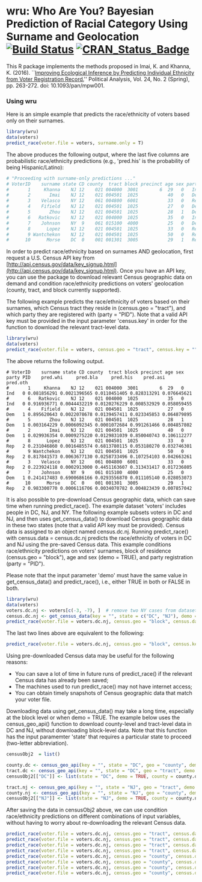 # wru: Who Are You? Bayesian Prediction of Racial Category Using Surname and Geolocation [![Build Status](https://travis-ci.org/kosukeimai/wru.svg?branch=master)](https://travis-ci.org/kosukeimai/wru) [![CRAN_Status_Badge](http://www.r-pkg.org/badges/version/wru)](https://cran.r-project.org/package=wru)


This R package implements the methods proposed in Imai, K. and Khanna, K. (2016). ``[Improving Ecological Inference by Predicting Individual Ethnicity from Voter Registration Record.](http://imai.princeton.edu/research/race.html)'' Political Analysis, Vol. 24, No. 2 (Spring), pp. 263-272. doi: 10.1093/pan/mpw001.

### Using wru

Here is an simple example that predicts the race/ethnicity of voters based only on their surnames. 
```r
library(wru)
data(voters)
predict_race(voter.file = voters, surname.only = T)
```

The above produces the following output, where the last five columns are probabilistic race/ethnicity predictions (e.g., 'pred.his' is the probability of being Hispanic/Latino):
```r
# "Proceeding with surname-only predictions ..."
# VoterID    surname state CD county  tract block precinct age sex party PID pred.whi   pred.bla   pred.his   pred.asi pred.oth
#       1     Khanna    NJ 12    021 004000  3001        6  29   0   Ind   0   0.0676 0.00430000 0.00820000 0.86680000  0.05310
#       2       Imai    NJ 12    021 004501  1025           40   0   Dem   1   0.0812 0.00240000 0.06890000 0.73750000  0.11000
#       3    Velasco    NY 12    061 004800  6001           33   0   Rep   2   0.0594 0.00260000 0.82270000 0.10510000  0.01020
#       4    Fifield    NJ 12    021 004501  1025           27   0   Dem   1   0.9355 0.00220000 0.02850000 0.00780000  0.02590
#       5       Zhou    NJ 12    021 004501  1025           28   1   Dem   1   0.0098 0.00180000 0.00065000 0.98200000  0.00575
#       6   Ratkovic    NJ 12    021 004000  1025           35   0   Ind   0   0.9187 0.01083333 0.01083333 0.01083333  0.04880
#       7    Johnson    NY  9    061 015100  4000           25   0   Dem   1   0.5897 0.34630000 0.02360000 0.00540000  0.03500
#       8      Lopez    NJ 12    021 004501  1025           33   0   Rep   2   0.0486 0.00570000 0.92920000 0.01020000  0.00630
#       9 Wantchekon    NJ 12    021 004501  1025           50   0   Rep   2   0.6665 0.08530000 0.13670000 0.07970000  0.03180
#      10      Morse    DC  0    001 001301  3005           29   1   Rep   2   0.9054 0.04310000 0.02060000 0.00720000  0.02370
```

In order to predict race/ethnicity based on surnames AND geolocation, first request a U.S. Census API key from [http://api.census.gov/data/key_signup.html](http://api.census.gov/data/key_signup.html). Once you have an API key, you can use the package to download relevant Census geographic data on demand and condition race/ethnicity predictions on voters' geolocation (county, tract, and block currently supported).

The following example predicts the race/ethnicity of voters based on their surnames, which Census tract they reside in (census.geo = "tract"), and which party they are registered with (party = "PID"). Note that a valid API key must be provided in the input parameter 'census.key' in order for the function to download the relevant tract-level data.
```r
library(wru)
data(voters)
predict_race(voter.file = voters, census.geo = "tract", census.key = "", party = "PID")
```

The above returns the following output.
```
# VoterID    surname state CD county  tract block precinct age sex party PID    pred.whi     pred.bla     pred.his    pred.asi    pred.oth
#       1     Khanna    NJ 12    021 004000  3001        6  29   0   Ind   0 0.081856291 0.0021396565 0.0110451405 0.828313291 0.076645621
#       6   Ratkovic    NJ 12    021 004000  1025           35   0   Ind   0 0.916936771 0.0044432219 0.0120276229 0.008532929 0.058059455
#       4    Fifield    NJ 12    021 004501  1025           27   0   Dem   1 0.895620643 0.0022078678 0.0139457411 0.023345853 0.064879895
#       5       Zhou    NJ 12    021 004501  1025           28   1   Dem   1 0.003164229 0.0006092345 0.0001072684 0.991261466 0.004857802
#       2       Imai    NJ 12    021 004501  1025           40   0   Dem   1 0.029936354 0.0009275220 0.0129831039 0.850040743 0.106112277
#       8      Lopez    NJ 12    021 004501  1025           33   0   Rep   2 0.231046860 0.0016485574 0.6813780115 0.053180270 0.032746301
#       9 Wantchekon    NJ 12    021 004501  1025           50   0   Rep   2 0.817841573 0.0063677130 0.0258733496 0.107254103 0.042663261
#       3    Velasco    NY 12    061 004800  6001           33   0   Rep   2 0.223924118 0.0002913000 0.4451163607 0.313431417 0.017236805
#       7    Johnson    NY  9    061 015100  4000           25   0   Dem   1 0.241417483 0.6900686166 0.0293556870 0.011105140 0.028053073
#      10      Morse    DC  0    001 001301  3005           29   1   Rep   2 0.983300770 0.0006116706 0.0034070782 0.004823439 0.007857042
```

It is also possible to pre-download Census geographic data, which can save time when running predict_race(). The example dataset 'voters'  includes people in DC, NJ, and NY. The following example subsets voters in DC and NJ, and then uses get_census_data() to download Census geographic data in these two states (note that a valid API key must be provided). Census data is assigned to an object named census.dc.nj. Running predict_race() with census.data = census.dc.nj predicts the race/ethnicity of voters in DC and NJ using the pre-saved Census data. This example conditions race/ethnicity predictions on voters' surnames, block of residence (census.geo = "block"), age and sex (demo = TRUE), and party registration (party = "PID").

Please note that the input parameter 'demo' must have the same value in get_census_data() and predict_race(), i.e., either TRUE in both or FALSE in both.

```r
library(wru)
data(voters)
voters.dc.nj <- voters[c(-3, -7), ]  # remove two NY cases from dataset
census.dc.nj <- get_census_data(key = "", state = c("DC", "NJ"), demo = TRUE)  # create Census data object covering DC and NJ 
predict_race(voter.file = voters.dc.nj, census.geo = "block", census.data = census.dc.nj, demo = TRUE, party = "PID")
```

The last two lines above are equivalent to the following:
```r
predict_race(voter.file = voters.dc.nj, census.geo = "block", census.key = "", demo = TRUE, party = "PID")
```

Using pre-downloaded Census data may be useful for the following reasons:
* You can save a lot of time in future runs of predict_race() if the relevant Census data has already been saved; 
* The machines used to run predict_race() may not have internet access; 
* You can obtain timely snapshots of Census geographic data that match your voter file.

Downloading data using get_census_data() may take a long time, especially at the block level or when demo = TRUE. The example below uses the census_geo_api() function to download county-level and tract-level data in DC and NJ, without downloading block-level data. Note that this function has the input paramemter 'state' that requires a particular state to proceed (two-letter abbreviation).
```r
censusObj2  = list()

county.dc <- census_geo_api(key = "", state = "DC", geo = "county", demo = TRUE)
tract.dc <- census_geo_api(key = "", state = "DC", geo = "tract", demo = TRUE)
censusObj2[["DC"]] <- list(state = "DC", demo = TRUE, county = county.dc, tract = tract.dc)

tract.nj <- census_geo_api(key = "", state = "NJ", geo = "tract", demo = TRUE)
county.nj <- census_geo_api(key = "", state = "NJ", geo = "county", demo = TRUE)
censusObj2[["NJ"]] <- list(state = "NJ", demo = TRUE, county = county.nj, tract = tract.nj)
```

After saving the data in censusObj2 above, we can use condition race/ethnicity predictions on different combinations of input variables, without having to worry about re-downloading the relevant Census data.
```r
predict_race(voter.file = voters.dc.nj, census.geo = "tract", census.data = censusObj2)  # Pr(Race | Surname, Tract)
predict_race(voter.file = voters.dc.nj, census.geo = "tract", census.data = censusObj2, demo = TRUE)  # Pr(Race | Surname, Tract, Age/Sex)
predict_race(voter.file = voters.dc.nj, census.geo = "tract", census.data = censusObj2, party = "PID")  # Pr(Race | Surname, Tract, Party)
predict_race(voter.file = voters.dc.nj, census.geo = "tract", census.data = censusObj2, demo = TRUE, party = "PID") # Pr(Race | Surname, Tract, Age/Sex, Party)
predict_race(voter.file = voters.dc.nj, census.geo = "county", census.data = censusObj2)  # Pr(Race | Surname, County)
predict_race(voter.file = voters.dc.nj, census.geo = "county", census.data = censusObj2, demo = TRUE)  # Pr(Race | Surname, County, Age/Sex)
predict_race(voter.file = voters.dc.nj, census.geo = "county", census.data = censusObj2, party = "PID")  # Pr(Race | Surname, County, Party)
predict_race(voter.file = voters.dc.nj, census.geo = "county", census.data = censusObj2, demo = TRUE, party = "PID") # Pr(Race | Surname, County, Age/Sex, Party)
```

